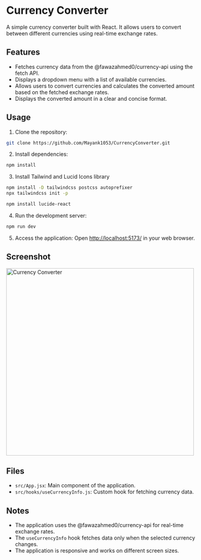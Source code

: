 Currency Converter
===============

A simple currency converter built with React. It allows users to convert between different currencies using real-time exchange rates.

Features
--------

* Fetches currency data from the @fawazahmed0/currency-api using the fetch API.
* Displays a dropdown menu with a list of available currencies.
* Allows users to convert currencies and calculates the converted amount based on the fetched exchange rates.
* Displays the converted amount in a clear and concise format.

Usage
-----

1. Clone the repository:

```bash
git clone https://github.com/Mayank1053/CurrencyConverter.git
```

2. Install dependencies:

```bash
npm install
```
3. Install Tailwind and Lucid Icons library

```bash
npm install -D tailwindcss postcss autoprefixer
npx tailwindcss init -p
```
```bash
npm install lucide-react
```

4. Run the development server:

```bash
npm run dev
```

5. Access the application: Open <http://localhost:5173/> in your web browser.

Screenshot
----------
<img src="https://github.com/Mayank1053/CurrencyConverter/assets/96438897/a62346d6-92b9-4d73-b3f0-dd700e19f537" alt="Currency Converter" width="500"/>

Files
-----

* `src/App.jsx`: Main component of the application.
* `src/hooks/useCurrencyInfo.js`: Custom hook for fetching currency data.

Notes
-----

* The application uses the @fawazahmed0/currency-api for real-time exchange rates.
* The `useCurrencyInfo` hook fetches data only when the selected currency changes.
* The application is responsive and works on different screen sizes.

